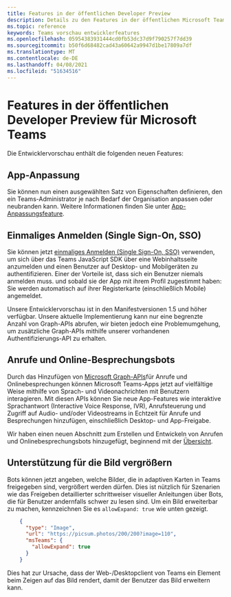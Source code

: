 ```yaml
---
title: Features in der öffentlichen Developer Preview
description: Details zu den Features in der öffentlichen Microsoft Teams-Developer Preview
ms.topic: reference
keywords: Teams vorschau entwicklerfeatures
ms.openlocfilehash: 05954383931444cd0fb53dc37d9f790257f7dd39
ms.sourcegitcommit: b50f6d68482cad43a60642a9947d1be17809a7df
ms.translationtype: MT
ms.contentlocale: de-DE
ms.lasthandoff: 04/08/2021
ms.locfileid: "51634516"
---
```

# <a name="features-in-the-public-developer-preview-for-microsoft-teams"></a>Features in der öffentlichen Developer Preview für Microsoft Teams

Die Entwicklervorschau enthält die folgenden neuen Features:

## <a name="app-customization"></a>App-Anpassung

Sie können nun einen ausgewählten Satz von Eigenschaften definieren, den ein Teams-Administrator je nach Bedarf der Organisation anpassen oder neubranden kann. Weitere Informationen finden Sie unter [App-Anpassungsfeature](~/concepts/design/design-teams-app-overview.md).

## <a name="tabs-single-sign-on-sso"></a>Einmaliges Anmelden (Single Sign-On, SSO)

Sie können jetzt [einmaliges Anmelden (Single Sign-On, SSO)](~/tabs/how-to/authentication/auth-aad-sso.md) verwenden, um sich über das Teams JavaScript SDK über eine Webinhaltsseite anzumelden und einen Benutzer auf Desktop- und Mobilgeräten zu authentifizieren. Einer der Vorteile ist, dass sich ein Benutzer niemals anmelden muss. und sobald sie der App mit ihrem Profil zugestimmt haben: Sie werden automatisch auf ihrer Registerkarte (einschließlich Mobile) angemeldet.

Unsere Entwicklervorschau ist in den Manifestversionen 1.5 und höher verfügbar. Unsere aktuelle Implementierung kann nur eine begrenzte Anzahl von Graph-APIs abrufen, wir bieten jedoch eine Problemumgehung, um zusätzliche Graph-APIs mithilfe unserer vorhandenen Authentifizierungs-API zu erhalten.

## <a name="calls-and-online-meeting-bots"></a>Anrufe und Online-Besprechungsbots

Durch das Hinzufügen von [Microsoft Graph-APIs](/graph/api/resources/communications-api-overview?view=graph-rest-beta&preserve-view=true)für Anrufe und Onlinebesprechungen können Microsoft Teams-Apps jetzt auf vielfältige Weise mithilfe von Sprach- und Videonachrichten mit Benutzern interagieren. Mit diesen APIs können Sie neue App-Features wie interaktive Sprachantwort (Interactive Voice Response, IVR), Anrufsteuerung und Zugriff auf Audio- und/oder Videostreams in Echtzeit für Anrufe und Besprechungen hinzufügen, einschließlich Desktop- und App-Freigabe.

Wir haben einen neuen Abschnitt zum Erstellen und Entwickeln von Anrufen und Onlinebesprechungsbots hinzugefügt, beginnend mit der [Übersicht](~/bots/calls-and-meetings/calls-meetings-bots-overview.md).


## <a name="image-enlarge-support"></a>Unterstützung für die Bild vergrößern

Bots können jetzt angeben, welche Bilder, die in adaptiven Karten in Teams freigegeben sind, vergrößert werden dürfen. Dies ist nützlich für Szenarien wie das Freigeben detaillierter schrittweiser visueller Anleitungen über Bots, die für Benutzer andernfalls schwer zu lesen sind. Um ein Bild erweiterbar zu machen, kennzeichnen Sie es `allowExpand: true` wie unten gezeigt.

```json
    {
      "type": "Image",
      "url": "https://picsum.photos/200/200?image=110",
      "msTeams": {
        "allowExpand": true
      }
    }
```
Dies hat zur Ursache, dass der Web-/Desktopclient von Teams ein Element beim Zeigen auf das Bild rendert, damit der Benutzer das Bild erweitern kann.

